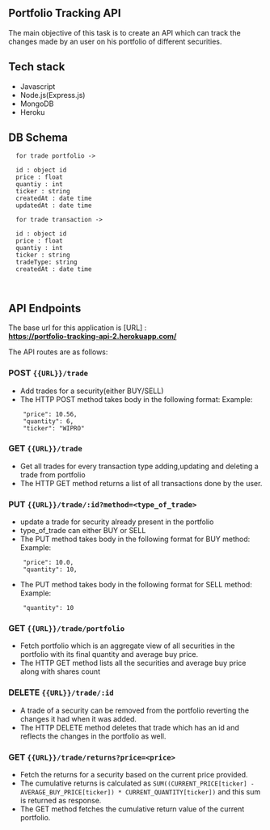 
## Portfolio Tracking API

The main objective of this task is to create an API which can track the changes made by an user on his portfolio of different securities.

## Tech stack

* Javascript
* Node.js(Express.js)
* MongoDB
* Heroku

## DB Schema
```
  for trade portfolio ->

  id : object id
  price : float 
  quantiy : int 
  ticker : string
  createdAt : date time
  updatedAt : date time

  for trade transaction ->

  id : object id
  price : float 
  quantiy : int 
  ticker : string
  tradeType: string
  createdAt : date time

  
```
## API Endpoints
The base url for this application is [URL] : \
**https://portfolio-tracking-api-2.herokuapp.com/**

The API routes are as follows:
### POST `{{URL}}/trade` 
* Add trades for a security(either BUY/SELL)
* The HTTP POST method takes body in the following format:
Example:
```
    "price": 10.56,
    "quantity": 6,
    "ticker": "WIPRO"
```
### GET `{{URL}}/trade`
* Get all trades for every transaction type adding,updating and deleting a trade from portfolio
* The HTTP GET method returns a list of all transactions done by the user. 
### PUT `{{URL}}/trade/:id?method=<type_of_trade>` 
* update a trade for security already present in the portfolio
* type_of_trade can either BUY or SELL
* The PUT method takes body in the following format for BUY method:
Example: 
```
    "price": 10.0,
    "quantity": 10,
```
* The PUT method takes body in the following format for SELL method:
Example:
```
    "quantity": 10
```
### GET `{{URL}}/trade/portfolio` 
* Fetch portfolio which is an aggregate view of all securities in the portfolio with its final quantity and average buy price.
* The HTTP GET method lists all the securities and average buy price along with shares count
### DELETE `{{URL}}/trade/:id`
* A trade of a security can be removed from the portfolio reverting the changes it had when it was added.
* The HTTP DELETE method deletes that trade which has an id and reflects the changes in the portfolio as well.

### GET `{{URL}}/trade/returns?price=<price>`
* Fetch the returns for a security based on the current price provided.
* The cumulative returns is calculated as `SUM((CURRENT_PRICE[ticker] - AVERAGE_BUY_PRICE[ticker]) * CURRENT_QUANTITY[ticker])` and this sum is returned as response.
* The GET method fetches the cumulative return value of the current portfolio.
